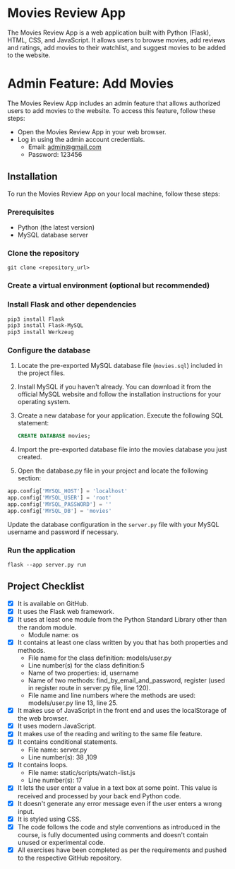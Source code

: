 # Movies Review App

The Movies Review App is a web application built with Python (Flask), HTML, CSS, and JavaScript. It allows users to browse movies, add reviews and ratings, add movies to their watchlist, and suggest movies to be added to the website.

# Admin Feature: Add Movies

The Movies Review App includes an admin feature that allows authorized users to add movies to the website. To access this feature, follow these steps:

- Open the Movies Review App in your web browser.
- Log in using the admin account credentials.
  - Email: admin@gmail.com
  - Password: 123456

## Installation

To run the Movies Review App on your local machine, follow these steps:

### Prerequisites

- Python (the latest version)
- MySQL database server

### Clone the repository

```shell
git clone <repository_url>
```

### Create a virtual environment (optional but recommended)

### Install Flask and other dependencies

```bash
pip3 install Flask
pip3 install Flask-MySQL
pip3 install Werkzeug
```

### Configure the database

1. Locate the pre-exported MySQL database file (`movies.sql`) included in the project files.

2. Install MySQL if you haven't already. You can download it from the official MySQL website and follow the installation instructions for your operating system.

3. Create a new database for your application. Execute the following SQL statement:

   ```sql
   CREATE DATABASE movies;
   ```

4. Import the pre-exported database file into the movies database you just created.
5. Open the database.py file in your project and locate the following section:

```python
app.config['MYSQL_HOST'] = 'localhost'
app.config['MYSQL_USER'] = 'root'
app.config['MYSQL_PASSWORD'] = ''
app.config['MYSQL_DB'] = 'movies'
```

Update the database configuration in the `server.py` file with your MySQL username and password if necessary.

### Run the application

```shell
flask --app server.py run
```

## Project Checklist

- [x] It is available on GitHub.
- [x] It uses the Flask web framework.
- [x] It uses at least one module from the Python Standard Library other than the random module.
  - Module name: os
- [x] It contains at least one class written by you that has both properties and methods.
  - File name for the class definition: models/user.py
  - Line number(s) for the class definition:5
  - Name of two properties: id, username
  - Name of two methods: find_by_email_and_password, register (used in register route in server.py file, line 120).
  - File name and line numbers where the methods are used: models/user.py line 13, line 25.
- [x] It makes use of JavaScript in the front end and uses the localStorage of the web browser.
- [x] It uses modern JavaScript.
- [x] It makes use of the reading and writing to the same file feature.
- [x] It contains conditional statements.
  - File name: server.py
  - Line number(s): 38 ,109
- [x] It contains loops.
  - File name: static/scripts/watch-list.js
  - Line number(s): 17
- [x] It lets the user enter a value in a text box at some point.
      This value is received and processed by your back end Python code.
- [x] It doesn't generate any error message even if the user enters a wrong input.
- [x] It is styled using CSS.
- [x] The code follows the code and style conventions as introduced in the course, is fully documented using comments and doesn't contain unused or experimental code.
- [x] All exercises have been completed as per the requirements and pushed to the respective GitHub repository.
